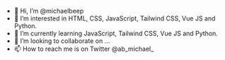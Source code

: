 - 👋 Hi, I’m @michaelbeep
- 👀 I’m interested in HTML, CSS, JavaScript, Tailwind CSS, Vue JS and Python.
- 🌱 I’m currently learning JavaScript, Tailwind CSS, Vue JS and Python.
- 💞️ I’m looking to collaborate on ...
- 📫 How to reach me is on Twitter @ab_michael_

<!---
michaelbeep/michaelbeep is a ✨ special ✨ repository because its `README.md` (this file) appears on your GitHub profile.
You can click the Preview link to take a look at your changes.
--->
